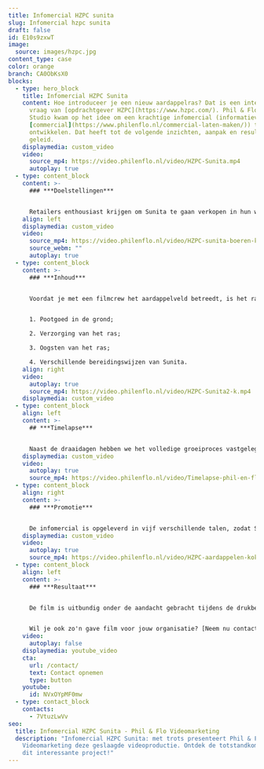 ```yaml
---
title: Infomercial HZPC sunita
slug: Infomercial hzpc sunita
draft: false
id: E10s9zxwT
image:
  source: images/hzpc.jpg
content_type: case
color: orange
branch: CA0ObKsX0
blocks:
  - type: hero_block
    title: Infomercial HZPC Sunita
    content: Hoe introduceer je een nieuw aardappelras? Dat is een interessante
      vraag van [opdrachtgever HZPC](https://www.hzpc.com/). Phil & Flo Creative
      Studio kwam op het idee om een krachtige infomercial (informatieve
      [commercial](https://www.philenflo.nl/commercial-laten-maken/)) te
      ontwikkelen. Dat heeft tot de volgende inzichten, aanpak en resultaten
      geleid.
    displaymedia: custom_video
    video:
      source_mp4: https://video.philenflo.nl/video/HZPC-Sunita.mp4
      autoplay: true
  - type: content_block
    content: >-
      ### ***Doelstellingen***


      Retailers enthousiast krijgen om Sunita te gaan verkopen in hun winkels. Daarnaast is de film bedoeld om boeren te informeren over het aardappelras wat ze onder de grond krijgen of hebben.
    align: left
    displaymedia: custom_video
    video:
      source_mp4: https://video.philenflo.nl/video/HZPC-sunita-boeren-k.mp4
      source_webm: ""
      autoplay: true
  - type: content_block
    content: >-
      ### ***Inhoud***


      Voordat je met een filmcrew het aardappelveld betreedt, is het raadzaam om zorgvuldig na te denken over het verhaal dat je wilt vertellen. Het volledige ontwikkelingsproces van de Sunita aardappel moest visueel worden gemaakt. In totaal zijn er daarom vier dagen gefilmd:


      1. Pootgoed in de grond;

      2. Verzorging van het ras;

      3. Oogsten van het ras;

      4. Verschillende bereidingswijzen van Sunita.
    align: right
    video:
      autoplay: true
      source_mp4: https://video.philenflo.nl/video/HZPC-Sunita2-k.mp4
    displaymedia: custom_video
  - type: content_block
    align: left
    content: >-
      ## ***Timelapse***


      Naast de draaidagen hebben we het volledige groeiproces vastgelegd met een speciale camera die drie maanden non-stop heeft gedraaid in weer en wind. Dit heeft prachtige beelden opgeleverd waarvan een timelapse is gemaakt. Alle beelden samen zijn gemonteerd onder een voice-over verhaal, ingesproken door een professionele voice-over actrice. Bij deze videoproductie is gekozen voor een vriendelijke, jonge en frisse vrouwenstem, om goed aan te sluiten bij de vrouwelijke identiteit van dit aardappelras. In 1,5 minuut neemt de film je mee in de wereld van Sunita.
    displaymedia: custom_video
    video:
      autoplay: true
      source_mp4: https://video.philenflo.nl/video/Timelapse-phil-en-flo-k.mp4
  - type: content_block
    align: right
    content: >-
      ### ***Promotie***


      De infomercial is opgeleverd in vijf verschillende talen, zodat Sunita internationaal gepresenteerd kan worden. Dit gebeurt via online kanalen als [YouTube](/youtube-marketing/), [](https://www.freshtv.nl/facebook-video-marketing/)Instagram en de website. Ook nemen de salesmanagers de video mee ter ondersteuning tijdens hun gesprekken met retailers.
    displaymedia: custom_video
    video:
      autoplay: true
      source_mp4: https://video.philenflo.nl/video/HZPC-aardappelen-kokenk.mp4
  - type: content_block
    align: left
    content: >-
      ### ***Resultaat***


      De film is uitbundig onder de aandacht gebracht tijdens de drukbezochte Potato Days van HZPC. Van zowel de opdrachtgever als hun bezoekers hebben wij positieve feedback mogen ontvangen. Verder wordt de video komend jaar actief ingezet om eerder beschreven doelstellingen te halen.


      Wil je ook zo'n gave film voor jouw organisatie? [Neem nu contact met ons op](https://www.philenflo.nl/contact/).
    video:
      autoplay: false
    displaymedia: youtube_video
    cta:
      url: /contact/
      text: Contact opnemen
      type: button
    youtube:
      id: NVxOYpMF0mw
  - type: contact_block
    contacts:
      - 7VtuzLwVv
seo:
  title: Infomercial HZPC Sunita - Phil & Flo Videomarketing
  description: "Infomercial HZPC Sunita: met trots presenteert Phil & Flo
    Videomarketing deze geslaagde videoproductie. Ontdek de totstandkoming van
    dit interessante project!"
---
```

